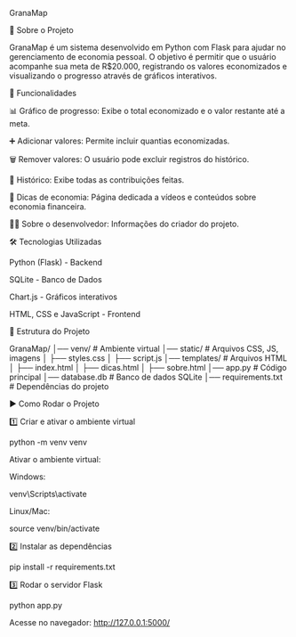GranaMap

📌 Sobre o Projeto

GranaMap é um sistema desenvolvido em Python com Flask para ajudar no gerenciamento de economia pessoal. O objetivo é permitir que o usuário acompanhe sua meta de R$20.000, registrando os valores economizados e visualizando o progresso através de gráficos interativos.

🚀 Funcionalidades

📊 Gráfico de progresso: Exibe o total economizado e o valor restante até a meta.

➕ Adicionar valores: Permite incluir quantias economizadas.

🗑️ Remover valores: O usuário pode excluir registros do histórico.

📜 Histórico: Exibe todas as contribuições feitas.

🎥 Dicas de economia: Página dedicada a vídeos e conteúdos sobre economia financeira.

👨‍💻 Sobre o desenvolvedor: Informações do criador do projeto.

🛠️ Tecnologias Utilizadas

Python (Flask) - Backend

SQLite - Banco de Dados

Chart.js - Gráficos interativos

HTML, CSS e JavaScript - Frontend

📂 Estrutura do Projeto

GranaMap/
│── venv/                  # Ambiente virtual
│── static/                # Arquivos CSS, JS, imagens
│   ├── styles.css
│   ├── script.js
│── templates/             # Arquivos HTML
│   ├── index.html
│   ├── dicas.html
│   ├── sobre.html
│── app.py                 # Código principal
│── database.db            # Banco de dados SQLite
│── requirements.txt       # Dependências do projeto

▶️ Como Rodar o Projeto

1️⃣ Criar e ativar o ambiente virtual

python -m venv venv

Ativar o ambiente virtual:

Windows:

venv\Scripts\activate

Linux/Mac:

source venv/bin/activate

2️⃣ Instalar as dependências

pip install -r requirements.txt

3️⃣ Rodar o servidor Flask

python app.py

Acesse no navegador: http://127.0.0.1:5000/
